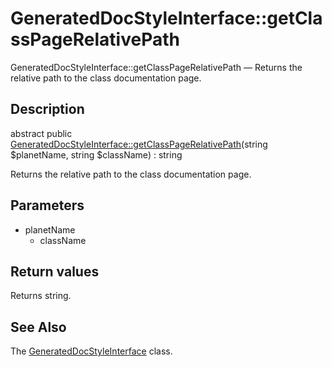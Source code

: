 GeneratedDocStyleInterface::getClassPageRelativePath
================

GeneratedDocStyleInterface::getClassPageRelativePath — Returns the relative path to the class documentation page.

Description
---------------


abstract public [GeneratedDocStyleInterface::getClassPageRelativePath](https://github.com/lingtalfi/DocTools/blob/master/doc/api/DocTools/GeneratedDocStyle/GeneratedDocStyleInterface/getClassPageRelativePath.md)(string $planetName, string $className) : string




Returns the relative path to the class documentation page.




Parameters
--------------

- planetName
    - className
    

Return values
----------------

Returns string.









See Also
-----------

The [GeneratedDocStyleInterface](https://github.com/lingtalfi/DocTools/blob/master/doc/api/DocTools/GeneratedDocStyle/GeneratedDocStyleInterface.md) class.

